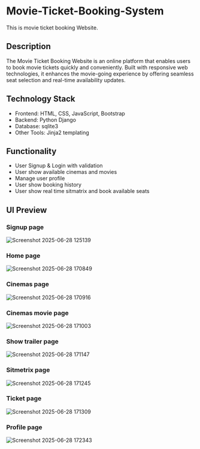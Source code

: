 # Movie-Ticket-Booking-System
This is movie ticket booking Website.
## Description
The Movie Ticket Booking Website is an online platform that enables users to book movie tickets quickly and conveniently. Built with responsive web technologies, it enhances the movie-going experience by offering seamless seat selection and real-time availability updates.
## Technology Stack
- Frontend: HTML, CSS, JavaScript, Bootstrap
- Backend: Python Django
- Database: sqlite3
- Other Tools: Jinja2 templating
## Functionality
- User Signup & Login with validation
- User show available cinemas and movies
- Manage user profile
- User show booking history
- User show real time sitmatrix and book available seats
## UI Preview

### Signup page
![Screenshot 2025-06-28 125139](https://github.com/user-attachments/assets/f17bf882-a62c-47ad-85c2-833d9d80ea94)

### Home page
![Screenshot 2025-06-28 170849](https://github.com/user-attachments/assets/7cdcbff6-d33f-4eb6-b2f5-6767ca269506)

### Cinemas page
![Screenshot 2025-06-28 170916](https://github.com/user-attachments/assets/69682064-e1b9-4d52-92ee-6e2b9aff623c)

### Cinemas movie page
![Screenshot 2025-06-28 171003](https://github.com/user-attachments/assets/5bafab28-4fbd-4664-8e87-64570a5a9bc4)

### Show trailer page
![Screenshot 2025-06-28 171147](https://github.com/user-attachments/assets/c39a9bf9-8dda-40ae-a468-9377c9e5e174)

### Sitmetrix page
![Screenshot 2025-06-28 171245](https://github.com/user-attachments/assets/c498f426-e84b-47d5-acda-5b6eb2da81e4)

### Ticket page
![Screenshot 2025-06-28 171309](https://github.com/user-attachments/assets/89726934-d3e7-4072-bcd7-632de726ef1d)

### Profile page
![Screenshot 2025-06-28 172343](https://github.com/user-attachments/assets/86b2c310-c8cf-4770-90bc-721c75e36f73)
